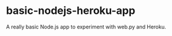basic-nodejs-heroku-app
=======================

A really basic Node.js app to experiment with web.py and Heroku.
